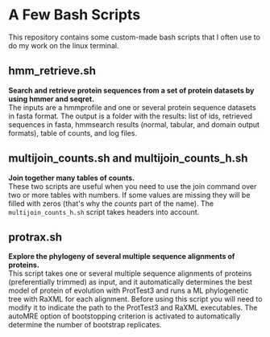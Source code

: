 # A Few Bash Scripts

This repository contains some custom-made bash scripts that I often use to
do my work on the linux terminal.

## hmm_retrieve.sh
**Search and retrieve protein sequences from a set of protein datasets by using hmmer and seqret.**<br>
The inputs are a hmmprofile and one or several protein sequence datasets in fasta format.
The output is a folder with the results: list of ids, retrieved sequences in fasta, hmmsearch results (normal, tabular,
and domain output formats), table of counts, and log files.

## multijoin_counts.sh and multijoin_counts_h.sh
**Join together many tables of counts.**<br>
These two scripts are useful when you need to use the join command over two or more tables with numbers.
If some values are missing they will be filled with zeros (that's why the _counts_ part of the name). 
The `multijoin_counts_h.sh` script takes headers into account. 

## protrax.sh
**Explore the phylogeny of several multiple sequence alignments of proteins.**<br>
This script takes one or several multiple sequence alignments of proteins (preferentially trimmed) as input, and it automatically
determines the best model of protein of evolution with ProtTest3 and runs a ML phylogenetic tree with
RaXML for each alignment. Before using this script you will need to modify it to indicate the path to the ProtTest3 and 
RaXML executables. The autoMRE option of bootstopping criterion is activated to automatically determine 
the number of bootstrap replicates.



